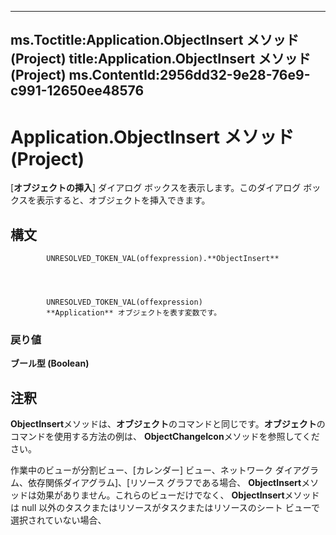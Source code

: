 

---
ms.Toctitle:Application.ObjectInsert メソッド (Project)
title:Application.ObjectInsert メソッド (Project)
ms.ContentId:2956dd32-9e28-76e9-c991-12650ee48576
---
# Application.ObjectInsert メソッド (Project)




[**オブジェクトの挿入**] ダイアログ ボックスを表示します。このダイアログ ボックスを表示すると、オブジェクトを挿入できます。

## 構文

            UNRESOLVED_TOKEN_VAL(offexpression).**ObjectInsert**




            UNRESOLVED_TOKEN_VAL(offexpression)
            **Application** オブジェクトを表す変数です。

### 戻り値
**ブール型 (Boolean)**





## 注釈
**ObjectInsert**メソッドは、**オブジェクト**のコマンドと同じです。**オブジェクト**のコマンドを使用する方法の例は、 **ObjectChangeIcon**メソッドを参照してください。



作業中のビューが分割ビュー、[カレンダー] ビュー、ネットワーク ダイアグラム、依存関係ダイアグラム]、[リソース グラフである場合、 **ObjectInsert**メソッドは効果がありません。これらのビューだけでなく、 **ObjectInsert**メソッドは null 以外のタスクまたはリソースがタスクまたはリソースのシート ビューで選択されていない場合、




